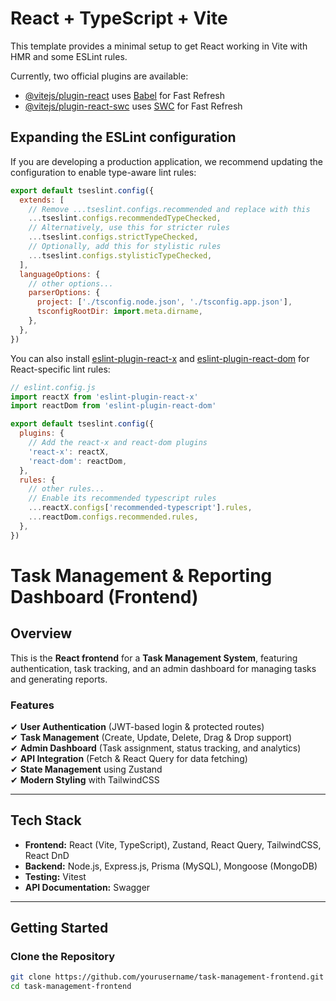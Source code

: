 # React + TypeScript + Vite

This template provides a minimal setup to get React working in Vite with HMR and some ESLint rules.

Currently, two official plugins are available:

- [@vitejs/plugin-react](https://github.com/vitejs/vite-plugin-react/blob/main/packages/plugin-react/README.md) uses [Babel](https://babeljs.io/) for Fast Refresh
- [@vitejs/plugin-react-swc](https://github.com/vitejs/vite-plugin-react-swc) uses [SWC](https://swc.rs/) for Fast Refresh

## Expanding the ESLint configuration

If you are developing a production application, we recommend updating the configuration to enable type-aware lint rules:

```js
export default tseslint.config({
  extends: [
    // Remove ...tseslint.configs.recommended and replace with this
    ...tseslint.configs.recommendedTypeChecked,
    // Alternatively, use this for stricter rules
    ...tseslint.configs.strictTypeChecked,
    // Optionally, add this for stylistic rules
    ...tseslint.configs.stylisticTypeChecked,
  ],
  languageOptions: {
    // other options...
    parserOptions: {
      project: ['./tsconfig.node.json', './tsconfig.app.json'],
      tsconfigRootDir: import.meta.dirname,
    },
  },
})
```

You can also install [eslint-plugin-react-x](https://github.com/Rel1cx/eslint-react/tree/main/packages/plugins/eslint-plugin-react-x) and [eslint-plugin-react-dom](https://github.com/Rel1cx/eslint-react/tree/main/packages/plugins/eslint-plugin-react-dom) for React-specific lint rules:

```js
// eslint.config.js
import reactX from 'eslint-plugin-react-x'
import reactDom from 'eslint-plugin-react-dom'

export default tseslint.config({
  plugins: {
    // Add the react-x and react-dom plugins
    'react-x': reactX,
    'react-dom': reactDom,
  },
  rules: {
    // other rules...
    // Enable its recommended typescript rules
    ...reactX.configs['recommended-typescript'].rules,
    ...reactDom.configs.recommended.rules,
  },
})
```


#  Task Management & Reporting Dashboard (Frontend)

##  Overview  
This is the **React frontend** for a **Task Management System**, featuring authentication, task tracking, and an admin dashboard for managing tasks and generating reports.  

###  Features  
✔ **User Authentication** (JWT-based login & protected routes)  
✔ **Task Management** (Create, Update, Delete, Drag & Drop support)  
✔ **Admin Dashboard** (Task assignment, status tracking, and analytics)  
✔ **API Integration** (Fetch & React Query for data fetching)  
✔ **State Management** using Zustand  
✔ **Modern Styling** with TailwindCSS  

---

##  Tech Stack  
- **Frontend:** React (Vite, TypeScript), Zustand, React Query, TailwindCSS, React DnD  
- **Backend:** Node.js, Express.js, Prisma (MySQL), Mongoose (MongoDB)  
- **Testing:** Vitest  
- **API Documentation:** Swagger  

---

##  Getting Started  

###  Clone the Repository  
```sh
git clone https://github.com/yourusername/task-management-frontend.git
cd task-management-frontend
